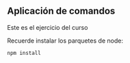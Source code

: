 

## Aplicación de comandos

Este es el ejercicio del curso

Recuerde instalar los parquetes de node:

````
npm install
````
